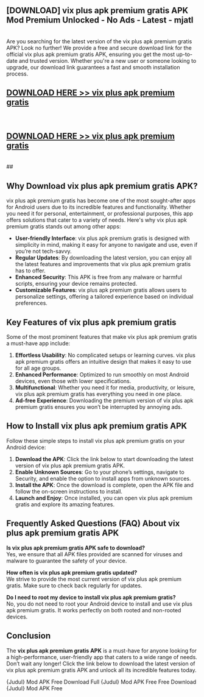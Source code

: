 ## [DOWNLOAD] vix plus apk premium gratis APK Mod  Premium Unlocked - No Ads - Latest - mjatl <br>
<br>
Are you searching for the latest version of the vix plus apk premium gratis APK? Look no further! We provide a free and secure download link for the official vix plus apk premium gratis APK, ensuring you get the most up-to-date and trusted version. Whether you're a new user or someone looking to upgrade, our download link guarantees a fast and smooth installation process.


## [DOWNLOAD HERE >> vix plus apk premium gratis](http://leaked.freeplayer.one?title=vix_plus_apk_premium_gratis&ref=06)
  <br>

## [DOWNLOAD HERE >> vix plus apk premium gratis](http://leaked.freeplayer.one?title=vix_plus_apk_premium_gratis&ref=06)
  <br>
  ##



## Why Download vix plus apk premium gratis APK?

vix plus apk premium gratis has become one of the most sought-after apps for Android users due to its incredible features and functionality. Whether you need it for personal, entertainment, or professional purposes, this app offers solutions that cater to a variety of needs. Here's why vix plus apk premium gratis stands out among other apps:

- **User-friendly Interface**: vix plus apk premium gratis is designed with simplicity in mind, making it easy for anyone to navigate and use, even if you’re not tech-savvy.
- **Regular Updates**: By downloading the latest version, you can enjoy all the latest features and improvements that vix plus apk premium gratis has to offer.
- **Enhanced Security**: This APK is free from any malware or harmful scripts, ensuring your device remains protected.
- **Customizable Features**: vix plus apk premium gratis allows users to personalize settings, offering a tailored experience based on individual preferences.

## Key Features of vix plus apk premium gratis

Some of the most prominent features that make vix plus apk premium gratis a must-have app include:

1. **Effortless Usability**: No complicated setups or learning curves. vix plus apk premium gratis offers an intuitive design that makes it easy to use for all age groups.
2. **Enhanced Performance**: Optimized to run smoothly on most Android devices, even those with lower specifications.
3. **Multifunctional**: Whether you need it for media, productivity, or leisure, vix plus apk premium gratis has everything you need in one place.
4. **Ad-free Experience**: Downloading the premium version of vix plus apk premium gratis ensures you won’t be interrupted by annoying ads.

## How to Install vix plus apk premium gratis APK

Follow these simple steps to install vix plus apk premium gratis on your Android device:

1. **Download the APK**: Click the link below to start downloading the latest version of vix plus apk premium gratis APK.
2. **Enable Unknown Sources**: Go to your phone’s settings, navigate to Security, and enable the option to install apps from unknown sources.
3. **Install the APK**: Once the download is complete, open the APK file and follow the on-screen instructions to install.
4. **Launch and Enjoy**: Once installed, you can open vix plus apk premium gratis and explore its amazing features.

## Frequently Asked Questions (FAQ) About vix plus apk premium gratis APK

**Is vix plus apk premium gratis APK safe to download?**  
Yes, we ensure that all APK files provided are scanned for viruses and malware to guarantee the safety of your device.

**How often is vix plus apk premium gratis updated?**  
We strive to provide the most current version of vix plus apk premium gratis. Make sure to check back regularly for updates.

**Do I need to root my device to install vix plus apk premium gratis?**  
No, you do not need to root your Android device to install and use vix plus apk premium gratis. It works perfectly on both rooted and non-rooted devices.

## Conclusion

The **vix plus apk premium gratis APK** is a must-have for anyone looking for a high-performance, user-friendly app that caters to a wide range of needs. Don’t wait any longer! Click the link below to download the latest version of vix plus apk premium gratis APK and unlock all its incredible features today.

{Judul} Mod APK Free
Download Full {Judul} Mod APK Free
Free Download {Judul} Mod APK Free

